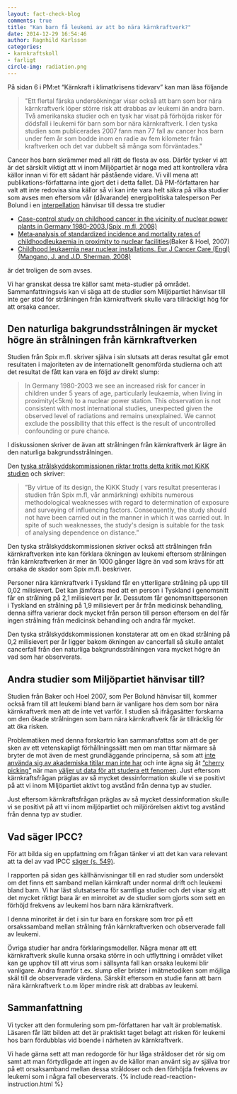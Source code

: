 ```yaml
---
layout: fact-check-blog
comments: true
title: "Kan barn få leukemi av att bo nära kärnkraftverk?"
date: 2014-12-29 16:54:46
author: Ragnhild Karlsson
categories:
- karnkraftskoll
- farligt
circle-img: radiation.png
---
```

På sidan 6 i PM:et “Kärnkraft i klimatkrisens tidevarv” kan man läsa följande
<blockquote>"Ett flertal färska undersökningar visar också att barn som bor nära kärnkraftverk löper större risk att drabbas av leukemi än andra barn. Två amerikanska studier och en tysk har visat på förhöjda risker för dödsfall i leukemi för barn som bor nära kärnkraftverk. I den tyska studien som publicerades 2007 fann man 77 fall av cancer hos barn under fem år som bodde inom en radie av fem kilometer från kraftverken och det var dubbelt så många som förväntades."</blockquote>

Cancer hos barn skrämmer med all rätt de flesta av oss. Därför tycker vi att är det särskilt viktigt att vi inom Miljöpartiet är noga med att kontrollera våra källor innan vi för ett sådant här påstående vidare. Vi vill mena att publikations-författarna inte gjort det i detta fallet. Då PM-författaren har valt att inte redovisa sina källor så vi kan inte vara helt säkra på vilka studier som avses men eftersom vår (dåvarande) energipolitiska talesperson Per Bolund i en <a href="http://www.riksdagen.se/sv/Dokument-Lagar/Fragor-och-anmalningar/Interpellationer/Barncancer-och-karnkraft_GW10259/" target="_blanc">interpellation</a> hänvisar till dessa tre studier
<ul>
	<li><a href="http://www.ejcancer.com/article/S0959-8049%2807%2900855-6/abstract?cc=y" target="_blanc">Case-control study on childhood cancer in the vicinity of nuclear power plants in Germany 1980-2003.(Spix, m.fl, 2008)</a></li>
	<li><a href="http://onlinelibrary.wiley.com/doi/10.1111/j.1365-2354.2007.00679.x/abstract?deniedAccessCustomisedMessage=&userIsAuthenticated=false" target="_blanc">Meta‐analysis of standardized incidence and mortality rates of childhoodleukaemia in proximity to nuclear facilities</a>(Baker & Hoel, 2007)</li>
	<li><a href="http://onlinelibrary.wiley.com/doi/10.1111/j.1365-2354.2008.00948.x/abstract" target="_blanc">Childhood leukaemia near nuclear installations. Eur J Cancer Care (Engl) (Mangano, J. and J.D. Sherman, 2008)</a></li>
</ul>
är det troligen de som avses.

Vi har granskat dessa tre källor samt meta-studier på området. Sammanfattningsvis kan vi säga att de studier som Miljöpartiet hänvisar till inte ger stöd för strålningen från kärnkraftverk skulle vara tillräckligt hög för att orsaka cancer. 

<h2>Den naturliga bakgrundsstrålningen är mycket högre än strålningen från kärnkraftverken</h2>

Studien från Spix m.fl. skriver själva i sin slutsats att deras resultat går emot resultaten i majoriteten av de internationellt genomförda studierna och att det resultat de fått kan vara en följd av direkt slump:

<blockquote><p>In Germany 1980-2003 we see an increased risk for cancer in children under 5 years of age, particularly leukaemia, when living in proximity(<5km) to a nuclear power station. This observation is not consistent with most international studies, unexpected given the observed level of radiations and remains unexplained. We cannot exclude the possibility that this effect is the result of uncontrolled confounding or pure chance.</p></blockquote>

I diskussionen skriver de ävan att strålningen från kärnkraftverk är lägre än den naturliga bakgrundsstrålningen.  

Den <a href="http://www.ssk.de/SharedDocs/Beratungsergebnisse_PDF/2008/Kikk_Studie_e.pdf?__blob=publicationFile 
">tyska strålskyddskommissionen riktar trotts detta kritik mot KiKK studien</a> och skriver: 

<blockquote><p>”By virtue of its design, the KiKK Study ( vars resultat presenteras i studien från Spix m.fl, vår anmärkning)  exhibits numerous methodological weaknesses with regard to determination of exposure and surveying of influencing factors. Consequently, the study should not have been carried out in the manner in which it was carried out. In spite of such weaknesses, the study's design is suitable for the task of analysing dependence on distance.” </p>
</blockquote>

Den tyska strålskyddskommissionen skriver också att strålningen från kärnkraftverken inte kan förklara ökningen av leukemi eftersom strålningen från kärnkraftverken är mer än 1000 gånger lägre än vad som krävs för att orsaka de skador som Spix m.fl. beskriver. 

Personer nära kärnkraftverk i Tyskland får en ytterligare strålning på upp till 0,02 milisievert. Det kan jämföras med att en person i Tyskland i genomsnitt får en strålning på 2,1 milisievert per år. Dessutom får genomsnittspersonen i Tyskland en strålning på 1,9 milisievert per år från medicinsk behandling, denna siffra varierar dock mycket från person till person eftersom en del får ingen strålning från medicinsk behandling och andra får mycket. 

Den tyska strålskyddskommissionen konstaterar att om en ökad strålning på 0,2 milisievert per år ligger bakom ökningen av cancerfall så skulle antalet cancerfall från den naturliga bakgrundsstrålningen vara mycket högre än vad som har observerats. 

<h2>Andra studier som Miljöpartiet hänvisar till?</h2>

Studien från Baker och Hoel 2007, som Per Bolund hänvisar till, kommer också fram till att leukemi bland barn är vanligare hos dem som bor nära kärnkraftverk men att de inte vet varför. I studien så ifrågasätter forskarna om den ökade strålningen som barn nära kärnkraftverk får är tillräcklig för att öka risken.  

Problematiken med denna forskartrio kan sammansfattas som att de ger sken av ett vetenskapligt förhållningssätt men om man tittar närmare så bryter de mot även de mest grundläggande principerna, så som att <a href="/assets/files/busby-letter-to-lantz.pdf" target="_blanc">inte använda sig av akademiska titilar man inte har</a> och inte ägna sig åt <a href="http://en.wikipedia.org/wiki/Cherry_picking_%28fallacy%29" target="_blanc">“cherry picking”</a> när man <a href="https://www.youtube.com/watch?v=DOreFp9983I" target="_blanc">väljer ut data för att studera ett fenomen</a>. Just eftersom kärnkraftsfrågan präglas av så mycket dessinformation skulle vi se positivt på att vi inom Miljöpartiet aktivt tog avstånd från denna typ av studier.

Just eftersom kärnkraftsfrågan präglas av så mycket dessinformation skulle vi se positivt på att vi inom miljöpartiet och miljörörelsen aktivt tog avstånd från denna typ av studier.

<h2>Vad säger IPCC?</h2>
För att bilda sig en uppfattning om frågan tänker vi att det kan vara relevant att ta del av vad IPCC <a href="http://www.ipcc.ch/pdf/assessment-report/ar5/wg3/ipcc_wg3_ar5_chapter7.pdf ">säger (s. 549)</a>. 

I rapporten på sidan ges källhänvisningar till en rad studier som undersökt om det finns ett samband mellan kärnkraft under normal drift och leukemi bland barn. Vi har läst slutsatserna för samtliga studier och det visar sig att det mycket riktigt bara är en minroitet av de studier som gjorts som sett en förhöjd frekvens av leukemi hos barn nära kärnkraftverk. 

I denna minoritet är det i sin tur bara en forskare som tror på ett orsakssamband mellan strålning från kärnkraftverken och observerade fall av leukemi. 

Övriga studier har andra förklaringsmodeller. Några menar att ett kärnkraftverk skulle kunna orsaka större in och utflyttning i området vilket kan ge upphov till att virus som i sällsynta fall kan orsaka leukemi blir vanligare.  Andra framför t.ex. slump eller brister i mätmetodiken som möjliga skäl till de observerade värdena. Särskilt eftersom en studie fann att barn nära kärnkraftverk t.o.m löper mindre risk att drabbas av leukemi.

<h2>Sammanfattning</h2>

Vi tycker att den formulering som pm-författaren har valt är problematisk. 
Läsaren får lätt bilden att det är praktiskt taget belagt att risken för leukemi hos barn fördubblas vid boende i närheten av kärnkraftverk. 

Vi hade gärna sett att man redogorde för hur låga stråldoser det rör sig om samt att man förtydligade att ingen av de källor man använt sig av själva tror på ett orsaksamband mellan dessa stråldoser och den förhöjda frekvens av leukemi som i några fall obeserverats.
{% include read-reaction-instruction.html %}